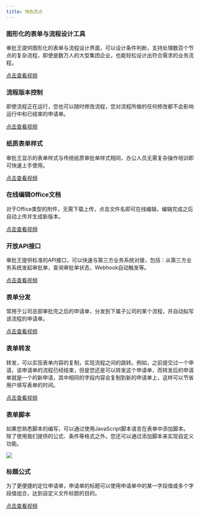 ```yaml
---
title: 特色亮点
---
```



### 图形化的表单与流程设计工具

审批王提供图形化的表单与流程设计界面，可以设计条件判断，支持处理数百个节点的复杂流程，即使是数万人的大型集团企业，也能轻松设计出符合需求的业务流程。

[点击查看视频](http://oss.steedos.com/videos/cn/图形化表单与流程设计.mp4)

### 流程版本控制

即使流程正在运行，您也可以随时修改流程，您对流程所做的任何修改都不会影响运行中和已结束的申请单。

[点击查看视频](http://oss.steedos.com/videos/cn/流程版本控制.mp4)

### 纸质表单样式

审批王显示的表单样式与传统纸质审批单样式相同，办公人员无需复杂操作培训即可快速上手使用。

[点击查看视频](http://oss.steedos.com/videos/cn/纸质表单样式.mp4)

### 在线编辑Office文档

对于Office类型的附件，无需下载上传，点击文件名即可在线编辑，编辑完成之后自动上传并生成新版本。

[点击查看视频](http://oss.steedos.com/videos/cn/在线编辑.mp4)

### 开放API接口

审批王提供标准的API接口，可以快速与第三方业务系统对接，包括：从第三方业务系统发起审批单，查询审批单状态，Webhook自动触发等。

[点击查看视频](http://oss.steedos.com/videos/cn/开放API接口.mp4)

### 表单分发

常用于公司总部审批完之后的申请单，分发到下属子公司的某个流程，并自动拟写该流程的申请单。

[点击查看视频](http://oss.steedos.com/videos/cn/文件分发.mp4)

### 表单转发

转发，可以实现表单内容的复制，实现流程之间的跳转。例如，之前提交过一个申请，该申请单的流程已经结束，但是您还是可以转发这个申请单，而转发后的申请单就是一个的新申请，其中相同的字段内容会复制到新的申请单上，这样可以节省用户填写表单的时间。

[点击查看视频](http://oss.steedos.com/videos/cn/文件转发.mp4)

### 表单脚本

如果您熟悉脚本的编写，可以通过使用JavaScript脚本语言在表单中添加脚本。除了使用我们提供的公式、条件等格式之外，您还可以通过添加脚本来实现自定义功能。

![](/assets/help/1.gif)

### 标题公式

为了更便捷的定位申请单，申请单的标题可以使用申请单中的某一字段值或多个字段值组合，达到自定义文件标题的目的。

[点击查看视频](http://oss.steedos.com/videos/cn/标题公式.mp4)
